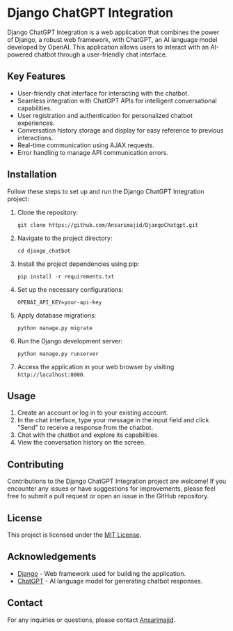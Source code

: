 # Django ChatGPT Integration

Django ChatGPT Integration is a web application that combines the power of Django, a robust web framework, with ChatGPT, an AI language model developed by OpenAI. This application allows users to interact with an AI-powered chatbot through a user-friendly chat interface.

## Key Features

- User-friendly chat interface for interacting with the chatbot.
- Seamless integration with ChatGPT APIs for intelligent conversational capabilities.
- User registration and authentication for personalized chatbot experiences.
- Conversation history storage and display for easy reference to previous interactions.
- Real-time communication using AJAX requests.
- Error handling to manage API communication errors.

## Installation

Follow these steps to set up and run the Django ChatGPT Integration project:

1. Clone the repository:

   ```shell
   git clone https://github.com/Ansarimajid/DjangoChatgpt.git
   ```

2. Navigate to the project directory:

   ```shell
   cd django_chatbot
   ```

3. Install the project dependencies using pip:

   ```shell
   pip install -r requirements.txt
   ```

4. Set up the necessary configurations:
   
     ```
     OPENAI_API_KEY=your-api-key
     ```

5. Apply database migrations:

   ```shell
   python manage.py migrate
   ```

6. Run the Django development server:

   ```shell
   python manage.py runserver
   ```

7. Access the application in your web browser by visiting `http://localhost:8000`.

## Usage

1. Create an account or log in to your existing account.
2. In the chat interface, type your message in the input field and click "Send" to receive a response from the chatbot.
3. Chat with the chatbot and explore its capabilities.
4. View the conversation history on the screen.

## Contributing

Contributions to the Django ChatGPT Integration project are welcome! If you encounter any issues or have suggestions for improvements, please feel free to submit a pull request or open an issue in the GitHub repository.

## License

This project is licensed under the [MIT License](LICENSE).

## Acknowledgements

- [Django](https://www.djangoproject.com/) - Web framework used for building the application.
- [ChatGPT](https://openai.com/) - AI language model for generating chatbot responses.

## Contact

For any inquiries or questions, please contact [Ansarimajid](mailto:your-majidgt786@gmail.com).
```
